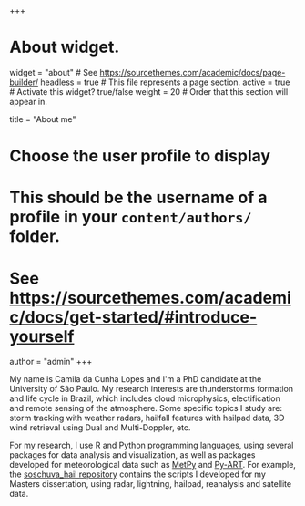+++
# About widget.
widget = "about"  # See https://sourcethemes.com/academic/docs/page-builder/
headless = true  # This file represents a page section.
active = true  # Activate this widget? true/false
weight = 20  # Order that this section will appear in.

title = "About me"

# Choose the user profile to display
# This should be the username of a profile in your `content/authors/` folder.
# See https://sourcethemes.com/academic/docs/get-started/#introduce-yourself
author = "admin"
+++

My name is Camila da Cunha Lopes and I'm a PhD candidate at the University of São Paulo. My research interests are thunderstorms formation and life cycle in Brazil, which includes cloud microphysics, electification and remote sensing of the atmosphere. Some specific topics I study are: storm tracking with weather radars, hailfall features with hailpad data, 3D wind retrieval using Dual and Multi-Doppler, etc.

For my research, I use R and Python programming languages, using several packages for data analysis and visualization, as well as packages developed for meteorological data such as [MetPy](https://unidata.github.io/MetPy/latest/index.html) and [Py-ART](https://arm-doe.github.io/pyart/). For example, the [soschuva_hail repository](https://github.com/cclopes/soschuva_hail) contains the scripts I developed for my Masters dissertation, using radar, lightning, hailpad, reanalysis and satellite data.
